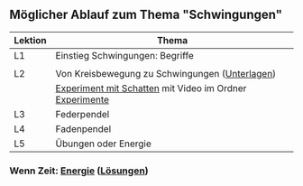 ## Möglicher Ablauf zum Thema "Schwingungen"

|Lektion|Thema| 
| --- | --- |
|L1|Einstieg Schwingungen: Begriffe|
|  | |
|L2| Von Kreisbewegung zu Schwingungen ([Unterlagen](01_Schwingungen_Bewegung.pdf))|
|  | [Experiment mit Schatten](Experimente/Kreisbewegung_Schwingungen_Schatten-Experiment.png) mit Video im Ordner [Experimente](./Experimente/) |
|L3| Federpendel|
|L4| Fadenpendel |
|L5| Übungen oder Energie |

### Wenn Zeit: [Energie](Schwingungen_Energie.pdf) ([Lösungen](Schwingungen_Energie_lsg.pdf))